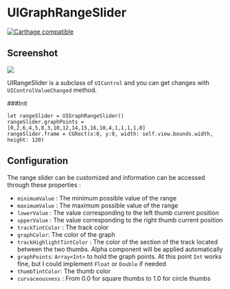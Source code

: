 # UIGraphRangeSlider
[![Carthage compatible](https://img.shields.io/badge/Carthage-compatible-4BC51D.svg?style=flat)](https://github.com/Carthage/Carthage)
## Screenshot
![](https://github.com/PanPanayotov/UIGraphRangeSlider/blob/master/Screen%20Shot%202016-08-23%20at%2011.09.33.png?raw=true)

UIRangeSlider is a subclass of ```UIControl``` and you can get changes with ```UIControlValueChanged``` method.

###Init
```
let rangeSlider = UIGraphRangeSlider()
rangeSlider.graphPoints = [0,2,6,4,5,8,3,10,12,14,15,16,10,4,1,1,1,1,0]
rangeSlider.frame = CGRect(x:0, y:0, width: self.view.bounds.width, height: 120)
```

## Configuration
The range slider can be customized and information can be accessed through these properties :

  + `minimumValue` : The minimum possible value of the range
  + `maximumValue` : The maximum possible value of the range
  + `lowerValue` : The value corresponding to the left thumb current position
  + `upperValue` : The value corresponding to the right thumb current position
  + `trackTintColor` : The track color
  + `graphColor`: The color of the graph
  + `trackHighlightTintColor` : The color of the section of the track located between the two thumbs. Alpha component will be applied automatically
  + `graphPoints`: `Array<Int>` to hold the graph points. At this point `Int` works fine, but I could implement `Float` or `Double` if needed
  + `thumbTintColor`: The thumb color
  + `curvaceousness` : From 0.0 for square thumbs to 1.0 for circle thumbs
